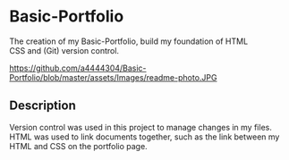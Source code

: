 # Basic-Portfolio

The creation of my Basic-Portfolio, build my foundation of HTML  
CSS and (Git) version control.

<https://github.com/a4444304/Basic-Portfolio/blob/master/assets/Images/readme-photo.JPG>

## Description
Version control was used in this project to manage changes in 
my files. HTML was used to link documents together, such as
the link between my HTML and CSS on the portfolio page.

